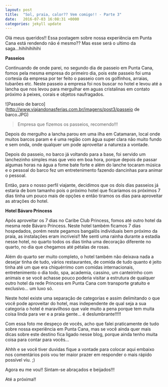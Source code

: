 ```yaml
---
layout: post
title:  "Sol, praia, calor?? Vem comigo!! - Parte 3"
date:   2016-07-03 16:08:31 +0000
categories: jekyll update
---
```



Olá meus queridos!! Essa postagem sobre nossa experiência em Punta Cana está rendendo não é mesmo?? Mas esse será o ultimo da saga...hihihihihihi 

**Passeios**

Continuando de onde parei, no segundo dia de passeio em Punta Cana, fomos pela mesma empresa do primeiro dia, pois este passeio foi uma cortesia da empresa por ter feito o passeio com os golfinhos, arraias, tubarões etc. Neste passeio a empresa foi nos buscar no hotel e levou até a lancha que nos levou para mergulhar em aguas cristalinas em contato próximo à peixes, corais e objetos naufragados.

![Passeio de barco](http://www.viajandonasferias.com.br/imagens/post3/passeio de barco.JPG)
> Empresa que fizemos os passeios, recomendo!!!


Depois do mergulho a lancha parou em uma ilha em Catamaran, local onde muitos barcos param e é uma região com água super clara não muito fundo e sem onda, onde qualquer um pode aproveitar a natureza a vontade.

Depois do passeio, no barco já voltando para a base, foi servido um lanchezinho simples mas que veio em boa hora, porque depois de passar algumas horas na água a fome bate forte e além do lanche tocaram música e o pessoal do barco fez um entretenimento fazendo dancinhas para animar o pessoal.

Então, para o nosso perfil viajante,  decidimos que os dois dias passeios já estaria de bom tamanho pois o próximo hotel que ficaríamos os próximos 7 dias tinha um pouco mais de opções e então tiramos os dias para aproveitar as atrações do hotel.

**Hotel Bávaro Princess**

Após aproveitar os 7 dias no Caribe Club Princess, fomos até outro hotel da mesma rede Bávaro Princess. Neste hotel também ficamos 7 dias hospedados, porém neste pegamos bangalôs individuais bem próximo da praia, as instalações eram incríveis!! Me senti uma rainha durante a estadia nesse hotel, no quarto todos os dias tinha uma decoração diferente no quarto, no dia que chegamos até pétalas de rosas. 

Além do quarto ser muito completo, o hotel também não deixava nada a desejar tinha de tudo, vários restaurantes, de comida de tudo quanto é jeito tinha até um que era chiquérrimo com comidas internacionais, entretenimento o dia todo, spa, academia, cassino, um canteirinho com animais e se você achasse pouco poderia visitar a estrutura de qualquer outro hotel da rede Princess em Punta Cana com transporte gratuito e exclusivo... um luxo só.

Neste hotel existe uma separação de categorias e assim delimitando o que você pode aproveitar do hotel, mas independente de qual seja a sua categoria o hotel é maravilhoso que vale muito a pena porque tem muita coisa linda para ver e a praia gente... é deslumbrante!!!!! 

Com essa foto me despeço de vocês, acho que falei praticamente de tudo sobre nossa experiência em Punta Cana, mas se você ainda quer mais dicas sobre este destino fica ligado nesse blog, porque ainda tenho muita coisa para contar para vocês...

Ahhh e se você tiver duvidas fique a vontade para colocar aqui embaixo nos comentários pois vou ter maior prazer em responder o mais rápido possível viu. ;)

Agora eu me vou!! Sintam-se abraçados e beijados!!!

Até a próxima!!
